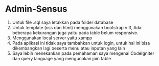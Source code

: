 # Admin-Sensus
1. Untuk file .sql saya letakkan pada folder database
2. Untuk template (css dan html) menggunakan bootstrap v 3, Ada beberapa kekurangan juga yaitu pada table belum responsive.
3. Menggunakan local server yaitu xampp
4. Pada aplikasi ini tidak saya tambahkan untuk login, untuk hal ini bisa dikembangkan lagi beserta menu atau inputan yang lain
5. Saya lebih menekankan pada pemahaman saya mengenai CodeIgniter dan query language yang mengunakan join table
